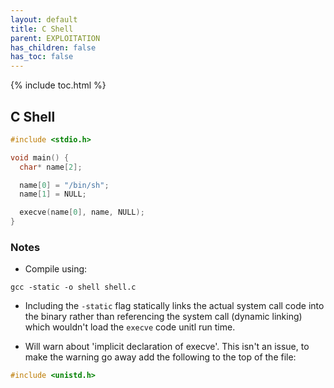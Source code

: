 ```yaml
---
layout: default
title: C Shell
parent: EXPLOITATION
has_children: false
has_toc: false
---
```


{% include toc.html %}

## C Shell

```c
#include <stdio.h>

void main() {
  char* name[2];

  name[0] = "/bin/sh";
  name[1] = NULL;

  execve(name[0], name, NULL);
}
```

### Notes

* Compile using:
```
gcc -static -o shell shell.c
```

* Including the ```-static``` flag statically links the actual system call code into the binary rather than referencing the system call (dynamic linking) which wouldn't load the ```execve``` code unitl run time.
  
* Will warn about 'implicit declaration of execve'. This isn't an issue, to make the warning go away add the following to the top of the file:

```c
#include <unistd.h>
```




